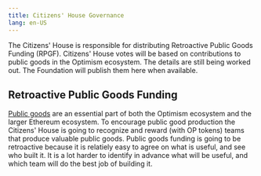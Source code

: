 ```yaml
---
title: Citizens' House Governance
lang: en-US
---
```


The Citizens' House is responsible for distributing Retroactive Public Goods Funding (RPGF). 
Citizens' House votes will be based on contributions to public goods in the Optimism ecosystem.
The details are still being worked out. 
The Foundation will publish them here when available.

## Retroactive Public Goods Funding

[Public goods](https://medium.com/ethereum-optimism/retroactive-public-goods-funding-33c9b7d00f0c) are an essential part of both the Optimism ecosystem and the larger Ethereum ecosystem.
To encourage public good production the Citizens' House is going to recognize and reward (with OP tokens) teams that produce valuable public goods. 
Public goods funding is going to be retroactive because it is relatiely easy to agree on what is useful, and see who built it. 
It is a lot harder to identify in advance what will be useful, and which team will do the best job of building it.